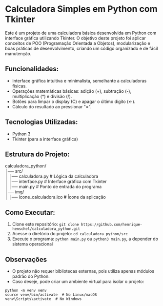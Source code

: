 # Calculadora Simples em Python com Tkinter

Este é um projeto de uma calculadora básica desenvolvida em Python com interface gráfica utilizando Tkinter. O objetivo deste projeto foi aplicar conceitos de POO (Programação Orientada a Objetos), modularização e boas práticas de desenvolvimento, criando um código organizado e de fácil manutenção.

## Funcionalidades:
- Interface gráfica intuitiva e minimalista, semelhante a calculadoras físicas.
- Operações matemáticas básicas: adição (+), subtração (-), multiplicação (*) e divisão (/).
- Botões para limpar o display (C) e apagar o último dígito (←).
- Cálculo do resultado ao pressionar "=".

## Tecnologias Utilizadas:
- Python 3
- Tkinter (para a interface gráfica)

## Estrutura do Projeto:
calculadora_python/  
│── src/  
│   │── calculadora.py  # Lógica da calculadora  
│   │── interface.py    # Interface gráfica com Tkinter  
│   │── main.py         # Ponto de entrada do programa  
│── img/  
│   │── icone_calculadora.ico  # Ícone da aplicação  

## Como Executar:
1. Clone este repositório: `git clone https://github.com/henrique-henschel/calculadora_python.git`
2. Acesse o diretório do projeto: `cd calculadora_python/src`
3. Execute o programa: `python main.py` ou `python3 main.py`, a depender do sistema operacional

## Observações
- O projeto não requer bibliotecas externas, pois utiliza apenas módulos padrão do Python.
- Caso deseje, pode criar um ambiente virtual para isolar o projeto:
```
python -m venv venv  
source venv/bin/activate  # No Linux/macOS  
venv\Scripts\activate  # No Windows
```
